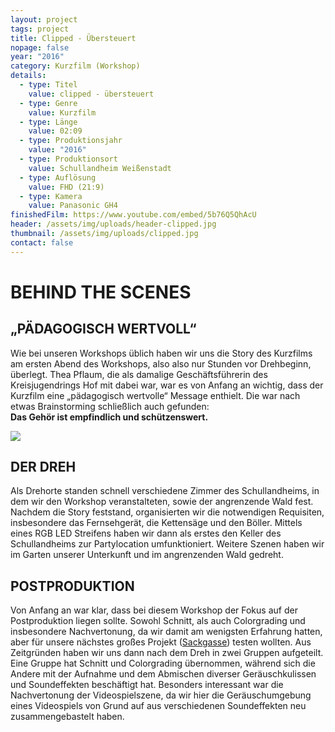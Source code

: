 ```yaml
---
layout: project
tags: project
title: Clipped - Übersteuert
nopage: false
year: "2016"
category: Kurzfilm (Workshop)
details:
  - type: Titel
    value: clipped - übersteuert
  - type: Genre
    value: Kurzfilm
  - type: Länge
    value: 02:09
  - type: Produktionsjahr
    value: "2016"
  - type: Produktionsort
    value: Schullandheim Weißenstadt
  - type: Auflösung
    value: FHD (21:9)
  - type: Kamera
    value: Panasonic GH4
finishedFilm: https://www.youtube.com/embed/5b76Q5QhAcU
header: /assets/img/uploads/header-clipped.jpg
thumbnail: /assets/img/uploads/clipped.jpg
contact: false
---
```


# BEHIND THE SCENES

## „PÄDAGOGISCH WERTVOLL“

Wie bei unseren Workshops üblich haben wir uns die Story des Kurzfilms am ersten Abend des Workshops, also also nur Stunden vor Drehbeginn, überlegt. Thea Pflaum, die als damalige Geschäftsführerin des Kreisjugendrings Hof mit dabei war, war es von Anfang an wichtig, dass der Kurzfilm eine „pädagogisch wertvolle“ Message enthielt. Die war nach etwas Brainstorming schließlich auch gefunden:\
**Das Gehör ist empfindlich und schützenswert.**

![](/assets/img/uploads/clipped1.jpg)

## DER DREH

Als Drehorte standen schnell verschiedene Zimmer des Schullandheims, in dem wir den Workshop veranstalteten, sowie der angrenzende Wald fest. Nachdem die Story feststand, organisierten wir die notwendigen Requisiten, insbesondere das Fernsehgerät, die Kettensäge und den Böller. Mittels eines RGB LED Streifens haben wir dann als erstes den Keller des Schullandheims zur Partylocation umfunktioniert. Weitere Szenen haben wir im Garten unserer Unterkunft und im angrenzenden Wald gedreht.

## POSTPRODUKTION

Von Anfang an war klar, dass bei diesem Workshop der Fokus auf der Postproduktion liegen sollte. Sowohl Schnitt, als auch Colorgrading und insbesondere Nachvertonung, da wir damit am wenigsten Erfahrung hatten, aber für unsere nächstes großes Projekt ([Sackgasse](/projekte/sackgasse)) testen wollten. Aus Zeitgründen haben wir uns dann nach dem Dreh in zwei Gruppen aufgeteilt. Eine Gruppe hat Schnitt und Colorgrading übernommen, während sich die Andere mit der Aufnahme und dem Abmischen diverser Geräuschkulissen und Soundeffekten beschäftigt hat. Besonders interessant war die Nachvertonung der Videospielszene, da wir hier die Geräuschumgebung eines Videospiels von Grund auf aus verschiedenen Soundeffekten neu zusammengebastelt haben.
